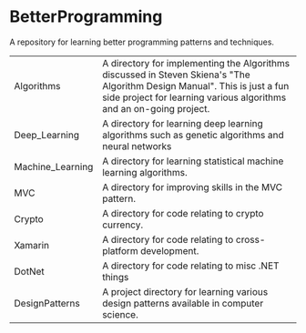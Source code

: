 # BetterProgramming
A repository for learning better programming patterns and techniques. 

<table>
    <tr>
        <td>Algorithms</td>
        <td>A directory for implementing the Algorithms discussed in Steven Skiena's "The Algorithm Design Manual". This is just a fun side project for learning various algorithms and an on-going project.</td>
    </tr>    
    <tr>
        <td>Deep_Learning</td>
        <td>A directory for learning deep learning algorithms such as genetic algorithms and neural networks</td>
    </tr>    
    <tr>
        <td>Machine_Learning</td>
        <td>A directory for learning statistical machine learning algorithms.</td>
    </tr>    
    <tr>
        <td>MVC</td>
        <td>A directory for improving skills in the MVC pattern.</td>
    </tr>
    <tr>
        <td>Crypto</td>
        <td>A directory for code relating to crypto currency.</td>
    </tr>
    <tr>
        <td>Xamarin</td>
        <td>A directory for code relating to cross-platform development.</td>
    </tr>
    <tr>
        <td>DotNet</td>
        <td>A directory for code relating to misc .NET things</td>
    </tr>
    <tr>
        <td>DesignPatterns</td>
        <td>A project directory for learning various design patterns available in computer science. </td>
    </tr>
<table>
